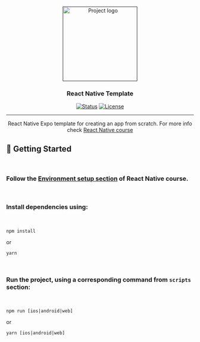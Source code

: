 <p align="center">
  <a href="" rel="noopener">
 <img width=200px height=200px src="https://www.hackyourfuture.dk/static/logo-dark.svg" alt="Project logo"></a>
</p>

<h3 align="center">React Native Template</h3>

<div align="center">

[![Status](https://img.shields.io/badge/status-active-success.svg)]()
[![License](https://img.shields.io/badge/license-MIT-blue.svg)](/LICENSE)

</div>

---

<p align="center">React Native Expo template for creating an app from scratch. For more info check <a href="https://github.com/HackYourFuture-CPH/react-native">React Native course</a></p>

## 🏁 Getting Started

<br>

### Follow the [Environment setup section](https://github.com/HackYourFuture-CPH/react-native#environment-setup) of React Native course.

<br>

### Install dependencies using:

<br>

`npm install`

or

`yarn`

<br>

### Run the project, using a corresponding command from `scripts` section:

<br>

```npm run [ios|android|web]```

or

`yarn [ios|android|web]`
